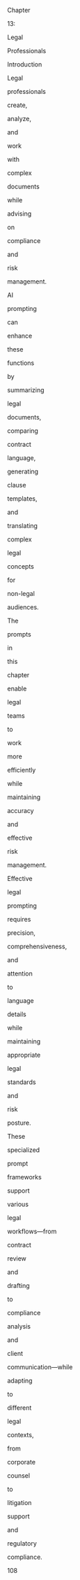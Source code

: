 Chapter
 
13:
 
Legal
 
Professionals
 
Introduction
 
Legal
 
professionals
 
create,
 
analyze,
 
and
 
work
 
with
 
complex
 
documents
 
while
 
advising
 
on
 
compliance
 
and
 
risk
 
management.
 
AI
 
prompting
 
can
 
enhance
 
these
 
functions
 
by
 
summarizing
 
legal
 
documents,
 
comparing
 
contract
 
language,
 
generating
 
clause
 
templates,
 
and
 
translating
 
complex
 
legal
 
concepts
 
for
 
non-legal
 
audiences.
 
The
 
prompts
 
in
 
this
 
chapter
 
enable
 
legal
 
teams
 
to
 
work
 
more
 
efficiently
 
while
 
maintaining
 
accuracy
 
and
 
effective
 
risk
 
management.
 
Effective
 
legal
 
prompting
 
requires
 
precision,
 
comprehensiveness,
 
and
 
attention
 
to
 
language
 
details
 
while
 
maintaining
 
appropriate
 
legal
 
standards
 
and
 
risk
 
posture.
 
These
 
specialized
 
prompt
 
frameworks
 
support
 
various
 
legal
 
workflows—from
 
contract
 
review
 
and
 
drafting
 
to
 
compliance
 
analysis
 
and
 
client
 
communication—while
 
adapting
 
to
 
different
 
legal
 
contexts,
 
from
 
corporate
 
counsel
 
to
 
litigation
 
support
 
and
 
regulatory
 
compliance.
 
 
108
 
 